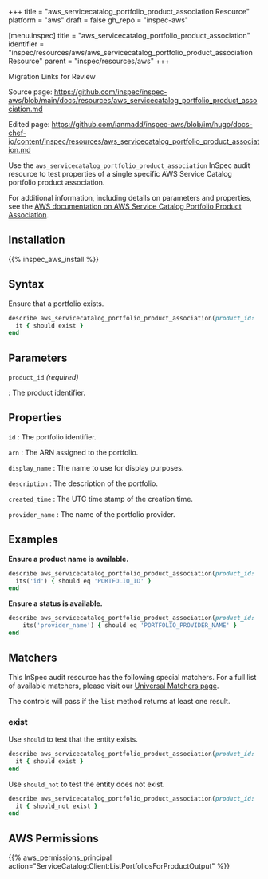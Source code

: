 +++
title = "aws_servicecatalog_portfolio_product_association Resource"
platform = "aws"
draft = false
gh_repo = "inspec-aws"

[menu.inspec]
title = "aws_servicecatalog_portfolio_product_association"
identifier = "inspec/resources/aws/aws_servicecatalog_portfolio_product_association Resource"
parent = "inspec/resources/aws"
+++

<div class="admonition-note">
<p class="admonition-note-title">Migration Links for Review</p>
<div class="admonition-note-text">
<p>Source page: <a href="https://github.com/inspec/inspec-aws/blob/main/docs/resources/aws_servicecatalog_portfolio_product_association.md">https://github.com/inspec/inspec-aws/blob/main/docs/resources/aws_servicecatalog_portfolio_product_association.md</a></p>
<p>Edited page: <a href="https://github.com/ianmadd/inspec-aws/blob/im/hugo/docs-chef-io/content/inspec/resources/aws_servicecatalog_portfolio_product_association.md">https://github.com/ianmadd/inspec-aws/blob/im/hugo/docs-chef-io/content/inspec/resources/aws_servicecatalog_portfolio_product_association.md</a></p>
</div>
</div>


Use the `aws_servicecatalog_portfolio_product_association` InSpec audit resource to test properties of a single specific AWS Service Catalog portfolio product association.

For additional information, including details on parameters and properties, see the [AWS documentation on AWS Service Catalog Portfolio Product Association](https://docs.aws.amazon.com/AWSCloudFormation/latest/UserGuide/aws-resource-servicecatalog-portfolioproductassociation.html).

## Installation

{{% inspec_aws_install %}}

## Syntax

Ensure that a portfolio exists.

```ruby
describe aws_servicecatalog_portfolio_product_association(product_id: 'PRODUCT_ID') do
  it { should exist }
end
```

## Parameters

`product_id` _(required)_

: The product identifier.

## Properties

`id`
: The portfolio identifier.

`arn`
: The ARN assigned to the portfolio.

`display_name`
: The name to use for display purposes.

`description`
: The description of the portfolio.

`created_time`
: The UTC time stamp of the creation time.

`provider_name`
: The name of the portfolio provider.

## Examples

**Ensure a product name is available.**

```ruby
describe aws_servicecatalog_portfolio_product_association(product_id: 'PRODUCT_ID') do
  its('id') { should eq 'PORTFOLIO_ID' }
end
```

**Ensure a status is available.**

```ruby
describe aws_servicecatalog_portfolio_product_association(product_id: 'PRODUCT_ID') do
    its('provider_name') { should eq 'PORTFOLIO_PROVIDER_NAME' }
end
```

## Matchers

This InSpec audit resource has the following special matchers. For a full list of available matchers, please visit our [Universal Matchers page](https://www.inspec.io/docs/reference/matchers/).

The controls will pass if the `list` method returns at least one result.

### exist

Use `should` to test that the entity exists.

```ruby
describe aws_servicecatalog_portfolio_product_association(product_id: 'PRODUCT_ID') do
  it { should exist }
end
```

Use `should_not` to test the entity does not exist.

```ruby
describe aws_servicecatalog_portfolio_product_association(product_id: 'PRODUCT_ID') do
  it { should_not exist }
end
```

## AWS Permissions

{{% aws_permissions_principal action="ServiceCatalog:Client:ListPortfoliosForProductOutput" %}}
